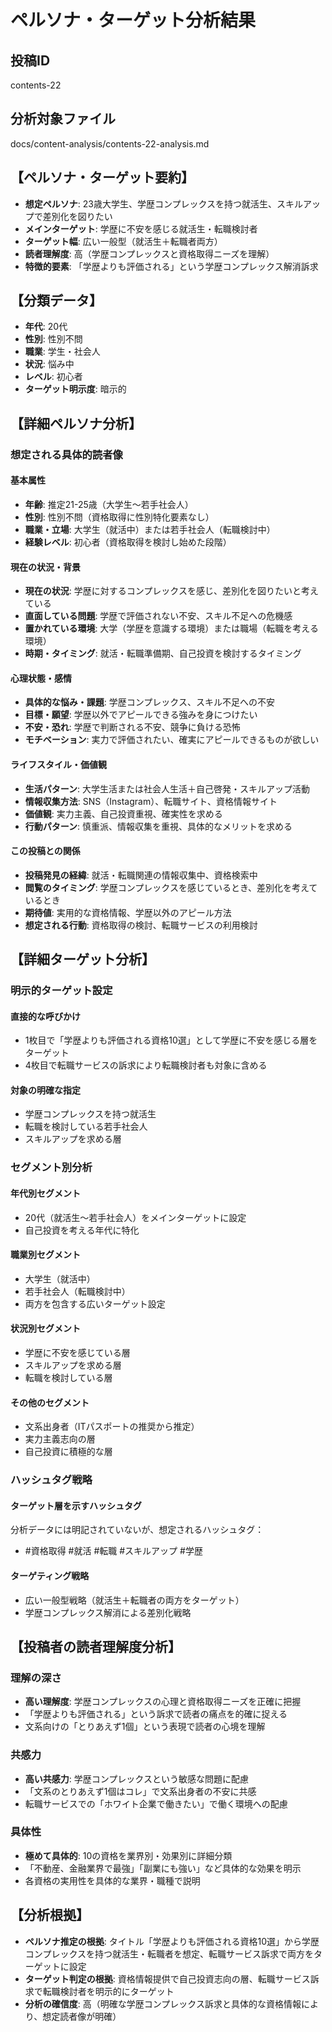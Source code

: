 # ペルソナ・ターゲット分析結果

## 投稿ID
contents-22

## 分析対象ファイル
docs/content-analysis/contents-22-analysis.md

## 【ペルソナ・ターゲット要約】
- **想定ペルソナ**: 23歳大学生、学歴コンプレックスを持つ就活生、スキルアップで差別化を図りたい
- **メインターゲット**: 学歴に不安を感じる就活生・転職検討者
- **ターゲット幅**: 広い一般型（就活生＋転職者両方）
- **読者理解度**: 高（学歴コンプレックスと資格取得ニーズを理解）
- **特徴的要素**: 「学歴よりも評価される」という学歴コンプレックス解消訴求

## 【分類データ】
- **年代**: 20代
- **性別**: 性別不問
- **職業**: 学生・社会人
- **状況**: 悩み中
- **レベル**: 初心者
- **ターゲット明示度**: 暗示的

## 【詳細ペルソナ分析】

### 想定される具体的読者像
#### 基本属性
- **年齢**: 推定21-25歳（大学生〜若手社会人）
- **性別**: 性別不問（資格取得に性別特化要素なし）
- **職業・立場**: 大学生（就活中）または若手社会人（転職検討中）
- **経験レベル**: 初心者（資格取得を検討し始めた段階）

#### 現在の状況・背景
- **現在の状況**: 学歴に対するコンプレックスを感じ、差別化を図りたいと考えている
- **直面している問題**: 学歴で評価されない不安、スキル不足への危機感
- **置かれている環境**: 大学（学歴を意識する環境）または職場（転職を考える環境）
- **時期・タイミング**: 就活・転職準備期、自己投資を検討するタイミング

#### 心理状態・感情
- **具体的な悩み・課題**: 学歴コンプレックス、スキル不足への不安
- **目標・願望**: 学歴以外でアピールできる強みを身につけたい
- **不安・恐れ**: 学歴で判断される不安、競争に負ける恐怖
- **モチベーション**: 実力で評価されたい、確実にアピールできるものが欲しい

#### ライフスタイル・価値観
- **生活パターン**: 大学生活または社会人生活＋自己啓発・スキルアップ活動
- **情報収集方法**: SNS（Instagram）、転職サイト、資格情報サイト
- **価値観**: 実力主義、自己投資重視、確実性を求める
- **行動パターン**: 慎重派、情報収集を重視、具体的なメリットを求める

#### この投稿との関係
- **投稿発見の経緯**: 就活・転職関連の情報収集中、資格検索中
- **閲覧のタイミング**: 学歴コンプレックスを感じているとき、差別化を考えているとき
- **期待値**: 実用的な資格情報、学歴以外のアピール方法
- **想定される行動**: 資格取得の検討、転職サービスの利用検討

## 【詳細ターゲット分析】

### 明示的ターゲット設定
#### 直接的な呼びかけ
- 1枚目で「学歴よりも評価される資格10選」として学歴に不安を感じる層をターゲット
- 4枚目で転職サービスの訴求により転職検討者も対象に含める

#### 対象の明確な指定
- 学歴コンプレックスを持つ就活生
- 転職を検討している若手社会人
- スキルアップを求める層

### セグメント別分析
#### 年代別セグメント
- 20代（就活生〜若手社会人）をメインターゲットに設定
- 自己投資を考える年代に特化

#### 職業別セグメント
- 大学生（就活中）
- 若手社会人（転職検討中）
- 両方を包含する広いターゲット設定

#### 状況別セグメント
- 学歴に不安を感じている層
- スキルアップを求める層
- 転職を検討している層

#### その他のセグメント
- 文系出身者（ITパスポートの推奨から推定）
- 実力主義志向の層
- 自己投資に積極的な層

### ハッシュタグ戦略
#### ターゲット層を示すハッシュタグ
分析データには明記されていないが、想定されるハッシュタグ：
- #資格取得 #就活 #転職 #スキルアップ #学歴

#### ターゲティング戦略
- 広い一般型戦略（就活生＋転職者の両方をターゲット）
- 学歴コンプレックス解消による差別化戦略

## 【投稿者の読者理解度分析】
### 理解の深さ
- **高い理解度**: 学歴コンプレックスの心理と資格取得ニーズを正確に把握
- 「学歴よりも評価される」という訴求で読者の痛点を的確に捉える
- 文系向けの「とりあえず1個」という表現で読者の心境を理解

### 共感力
- **高い共感力**: 学歴コンプレックスという敏感な問題に配慮
- 「文系のとりあえず1個はコレ」で文系出身者の不安に共感
- 転職サービスでの「ホワイト企業で働きたい」で働く環境への配慮

### 具体性
- **極めて具体的**: 10の資格を業界別・効果別に詳細分類
- 「不動産、金融業界で最強」「副業にも強い」など具体的な効果を明示
- 各資格の実用性を具体的な業界・職種で説明

## 【分析根拠】
- **ペルソナ推定の根拠**: タイトル「学歴よりも評価される資格10選」から学歴コンプレックスを持つ就活生・転職者を想定、転職サービス訴求で両方をターゲットに設定
- **ターゲット判定の根拠**: 資格情報提供で自己投資志向の層、転職サービス訴求で転職検討者を明示的にターゲット
- **分析の確信度**: 高（明確な学歴コンプレックス訴求と具体的な資格情報により、想定読者像が明確）